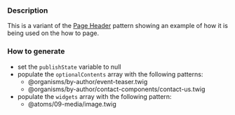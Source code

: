 ### Description
This is a variant of the [Page Header](./?p=organisms-page-header) pattern showing an example of how it is being used on the how to page.

### How to generate
* set the `publishState` variable to null
* populate the `optionalContents` array with the following patterns:
  * @organisms/by-author/event-teaser.twig
  * @organisms/by-author/contact-components/contact-us.twig
* populate the `widgets` array with the following pattern:
  * @atoms/09-media/image.twig

